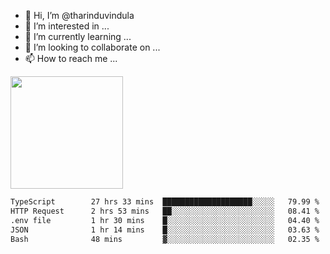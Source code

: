 - 👋 Hi, I’m @tharinduvindula
- 👀 I’m interested in ...
- 🌱 I’m currently learning ...
- 💞️ I’m looking to collaborate on ...
- 📫 How to reach me ...

<!---
tharinduvindula/tharinduvindula is a ✨ special ✨ repository because its `README.md` (this file) appears on your GitHub profile.
You can click the Preview link to take a look at your changes.
--->

<img height="180em" src="https://github-readme-stats.vercel.app/api?username=tharinduvindula&show_icons=true&hide_border=false&&count_private=true&include_all_commits=true" />


<!--START_SECTION:waka-->

```txt
TypeScript        27 hrs 33 mins  ████████████████████░░░░░   79.99 %
HTTP Request      2 hrs 53 mins   ██░░░░░░░░░░░░░░░░░░░░░░░   08.41 %
.env file         1 hr 30 mins    █░░░░░░░░░░░░░░░░░░░░░░░░   04.40 %
JSON              1 hr 14 mins    █░░░░░░░░░░░░░░░░░░░░░░░░   03.63 %
Bash              48 mins         ▓░░░░░░░░░░░░░░░░░░░░░░░░   02.35 %
```

<!--END_SECTION:waka-->
